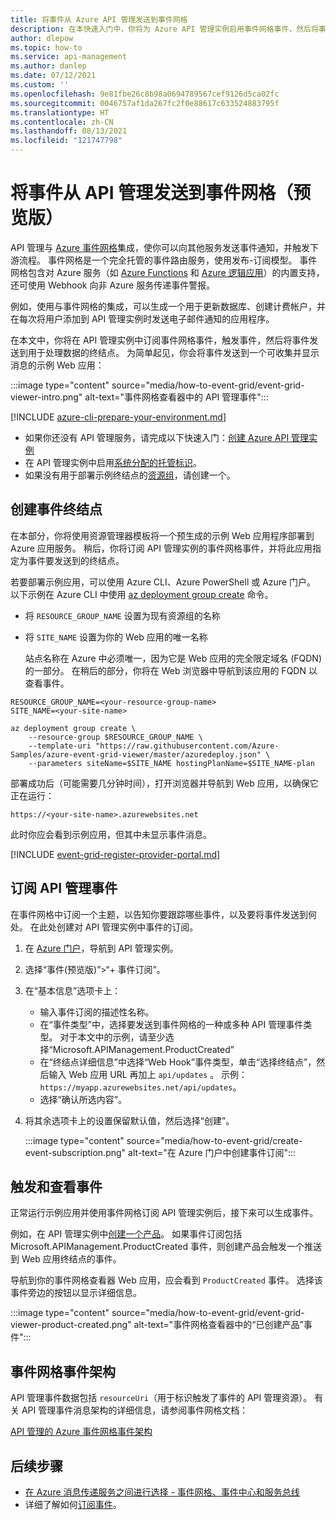 ```yaml
---
title: 将事件从 Azure API 管理发送到事件网格
description: 在本快速入门中，你将为 Azure API 管理实例启用事件网格事件，然后将事件发送到示例应用程序。
author: dlepow
ms.topic: how-to
ms.service: api-management
ms.author: danlep
ms.date: 07/12/2021
ms.custom: ''
ms.openlocfilehash: 9e81fbe26c8b98a0694789567cef9126d5ca02fc
ms.sourcegitcommit: 0046757af1da267fc2f0e88617c633524883795f
ms.translationtype: HT
ms.contentlocale: zh-CN
ms.lasthandoff: 08/13/2021
ms.locfileid: "121747798"
---
```

# <a name="send-events-from-api-management-to-event-grid-preview"></a>将事件从 API 管理发送到事件网格（预览版）

API 管理与 [Azure 事件网格](../event-grid/overview.md)集成，使你可以向其他服务发送事件通知，并触发下游流程。 事件网格是一个完全托管的事件路由服务，使用发布-订阅模型。 事件网格包含对 Azure 服务（如 [Azure Functions](../azure-functions/functions-overview.md) 和 [Azure 逻辑应用](../logic-apps/logic-apps-overview.md)）的内置支持，还可使用 Webhook 向非 Azure 服务传递事件警报。

例如，使用与事件网格的集成，可以生成一个用于更新数据库、创建计费帐户，并在每次将用户添加到 API 管理实例时发送电子邮件通知的应用程序。

在本文中，你将在 API 管理实例中订阅事件网格事件，触发事件，然后将事件发送到用于处理数据的终结点。 为简单起见，你会将事件发送到一个可收集并显示消息的示例 Web 应用：

:::image type="content" source="media/how-to-event-grid/event-grid-viewer-intro.png" alt-text="事件网格查看器中的 API 管理事件":::

[!INCLUDE [azure-cli-prepare-your-environment.md](../../includes/azure-cli-prepare-your-environment.md)]
- 如果你还没有 API 管理服务，请完成以下快速入门：[创建 Azure API 管理实例](get-started-create-service-instance.md)
- 在 API 管理实例中启用[系统分配的托管标识](api-management-howto-use-managed-service-identity.md#create-a-system-assigned-managed-identity)。
- 如果没有用于部署示例终结点的[资源组](../azure-resource-manager/management/manage-resource-groups-portal.md#create-resource-groups)，请创建一个。

## <a name="create-an-event-endpoint"></a>创建事件终结点

在本部分，你将使用资源管理器模板将一个预生成的示例 Web 应用程序部署到 Azure 应用服务。 稍后，你将订阅 API 管理实例的事件网格事件，并将此应用指定为事件要发送到的终结点。

若要部署示例应用，可以使用 Azure CLI、Azure PowerShell 或 Azure 门户。 以下示例在 Azure CLI 中使用 [az deployment group create](/cli/azure/deployment/group#az_deployment_group_create) 命令。

* 将 `RESOURCE_GROUP_NAME` 设置为现有资源组的名称
* 将 `SITE_NAME` 设置为你的 Web 应用的唯一名称

  站点名称在 Azure 中必须唯一，因为它是 Web 应用的完全限定域名 (FQDN) 的一部分。 在稍后的部分，你将在 Web 浏览器中导航到该应用的 FQDN 以查看事件。

```azurecli-interactive
RESOURCE_GROUP_NAME=<your-resource-group-name>
SITE_NAME=<your-site-name>

az deployment group create \
    --resource-group $RESOURCE_GROUP_NAME \
    --template-uri "https://raw.githubusercontent.com/Azure-Samples/azure-event-grid-viewer/master/azuredeploy.json" \
    --parameters siteName=$SITE_NAME hostingPlanName=$SITE_NAME-plan
```

部署成功后（可能需要几分钟时间），打开浏览器并导航到 Web 应用，以确保它正在运行：

`https://<your-site-name>.azurewebsites.net`

此时你应会看到示例应用，但其中未显示事件消息。

[!INCLUDE [event-grid-register-provider-portal.md](../../includes/event-grid-register-provider-portal.md)]

## <a name="subscribe-to-api-management-events"></a>订阅 API 管理事件

在事件网格中订阅一个主题，以告知你要跟踪哪些事件，以及要将事件发送到何处。 在此处创建对 API 管理实例中事件的订阅。

1. 在 [Azure 门户](https://portal.azure.com)，导航到 API 管理实例。
1. 选择“事件(预览版)”>“+ 事件订阅”。 
1. 在“基本信息”选项卡上：
    * 输入事件订阅的描述性名称。
    * 在“事件类型”中，选择要发送到事件网格的一种或多种 API 管理事件类型。 对于本文中的示例，请至少选择“Microsoft.APIManagement.ProductCreated” 
    * 在“终结点详细信息”中选择“Web Hook”事件类型，单击“选择终结点”，然后输入 Web 应用 URL 再加上 `api/updates`  。 示例：`https://myapp.azurewebsites.net/api/updates`。
    * 选择“确认所选内容”。
1. 将其余选项卡上的设置保留默认值，然后选择“创建”。

    :::image type="content" source="media/how-to-event-grid/create-event-subscription.png" alt-text="在 Azure 门户中创建事件订阅":::

## <a name="trigger-and-view-events"></a>触发和查看事件

正常运行示例应用并使用事件网格订阅 API 管理实例后，接下来可以生成事件。

例如，在 API 管理实例中[创建一个产品](./api-management-howto-add-products.md)。 如果事件订阅包括 Microsoft.APIManagement.ProductCreated 事件，则创建产品会触发一个推送到 Web 应用终结点的事件。 

导航到你的事件网格查看器 Web 应用，应会看到 `ProductCreated` 事件。 选择该事件旁边的按钮以显示详细信息。 

:::image type="content" source="media/how-to-event-grid/event-grid-viewer-product-created.png" alt-text="事件网格查看器中的“已创建产品”事件":::

## <a name="event-grid-event-schema"></a>事件网格事件架构

API 管理事件数据包括 `resourceUri`（用于标识触发了事件的 API 管理资源）。 有关 API 管理事件消息架构的详细信息，请参阅事件网格文档：

[API 管理的 Azure 事件网格事件架构](../event-grid/event-schema-api-management.md)

## <a name="next-steps"></a>后续步骤

* [在 Azure 消息传递服务之间进行选择 - 事件网格、事件中心和服务总线](../event-grid/compare-messaging-services.md)
* 详细了解如何[订阅事件](../event-grid/subscribe-through-portal.md)。